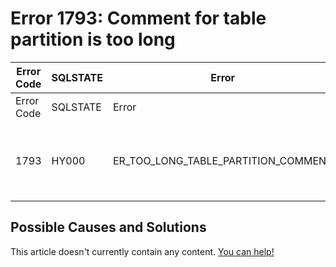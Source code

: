 
# Error 1793: Comment for table partition is too long


| Error Code | SQLSTATE | Error | Description |
| --- | --- | --- | --- |
| Error Code | SQLSTATE | Error | Description |
| 1793 | HY000 | ER_TOO_LONG_TABLE_PARTITION_COMMENT | Comment for table partition '%s' is too long (max = %lu |




## Possible Causes and Solutions


This article doesn't currently contain any content. [You can help!](/kb/en/writing-and-editing-knowledge-base-articles/)

